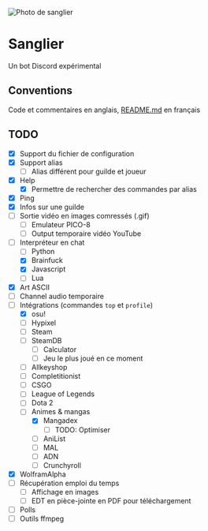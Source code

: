 ![Photo de sanglier](https://upload.wikimedia.org/wikipedia/commons/thumb/a/a4/Eberswalde_Zoo_12-2017_img2.jpg/1024px-Eberswalde_Zoo_12-2017_img2.jpg)

# Sanglier

Un bot Discord expérimental

## Conventions

Code et commentaires en anglais, [README.md](.) en français

## TODO

- [X] Support du fichier de configuration
- [X] Support alias
  - [ ] Alias différent pour guilde et joueur
- [X] Help
  - [X] Permettre de rechercher des commandes par alias
- [X] Ping
- [X] Infos sur une guilde
- [ ] Sortie vidéo en images comressés (.gif)
  - [ ] Emulateur PICO-8
  - [ ] Output temporaire vidéo YouTube
- [ ] Interpréteur en chat
  - [ ] Python
  - [X] Brainfuck
  - [X] Javascript
  - [ ] Lua
- [X] Art ASCII
- [ ] Channel audio temporaire
- [ ] Intégrations (commandes ```top``` et ```profile```)
  - [X] osu!
  - [ ] Hypixel
  - [ ] Steam
  - [ ] SteamDB
    - [ ] Calculator
    - [ ] Jeu le plus joué en ce moment
  - [ ] Allkeyshop
  - [ ] Completitionist
  - [ ] CSGO
  - [ ] League of Legends
  - [ ] Dota 2
  - [ ] Animes & mangas
    - [X] Mangadex
      - [ ] TODO: Optimiser
    - [ ] AniList
    - [ ] MAL
    - [ ] ADN
    - [ ] Crunchyroll
- [X] WolframAlpha
- [ ] Récupération emploi du temps
  - [ ] Affichage en images
  - [ ] EDT en pièce-jointe en PDF pour téléchargement
- [ ] Polls
- [ ] Outils ffmpeg

